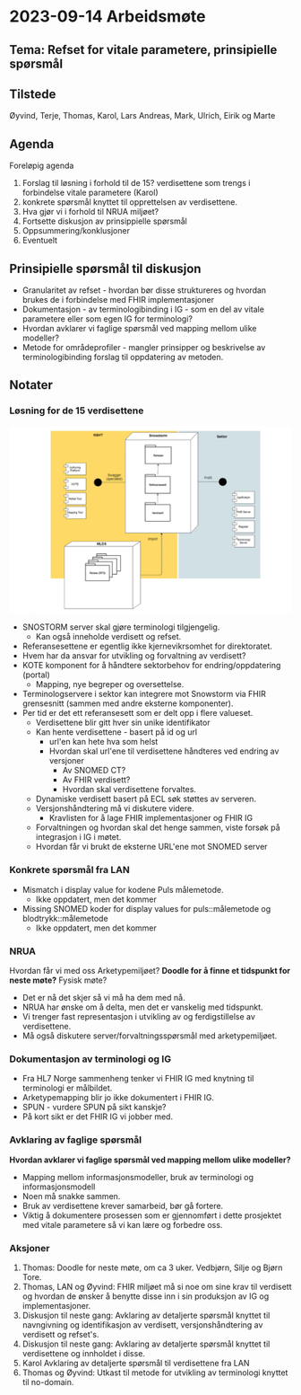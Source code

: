 # 2023-09-14 Arbeidsmøte

## Tema: Refset for vitale parametere, prinsipielle spørsmål

## Tilstede

Øyvind, Terje, Thomas, Karol, Lars Andreas, Mark, Ulrich, Eirik og Marte

## Agenda

Foreløpig agenda

1.	Forslag til løsning i forhold til de 15? verdisettene som trengs i forbindelse vitale parametere (Karol)
1. konkrete spørsmål knyttet til opprettelsen av verdisettene.
1. Hva gjør vi i forhold til NRUA miljøet?
1.	Fortsette diskusjon av prinsippielle spørsmål
1.	Oppsummering/konklusjoner
1.	Eventuelt

## Prinsipielle spørsmål til diskusjon

* Granularitet av refset - hvordan bør disse struktureres og hvordan brukes de i forbindelse med FHIR implementasjoner
* Dokumentasjon - av terminologibinding i IG - som en del av vitale parametere eller som egen IG for terminologi?
* Hvordan avklarer vi faglige spørsmål ved mapping mellom ulike modeller?
* Metode for områdeprofiler - mangler prinsipper og beskrivelse av terminologibinding forslag til oppdatering av metoden.

## Notater

### Løsning for de 15 verdisettene

![Skisse til løsningsarkitektur terminologi](image.png)

* SNOSTORM server skal gjøre terminologi tilgjengelig.
  * Kan også inneholde verdisett og refset.
* Referansesettene er egentlig ikke kjernevikrsomhet for direktoratet.
* Hvem har da ansvar for utvikling og forvaltning av verdisett?
* KOTE komponent for å håndtere sektorbehov for endring/oppdatering (portal)
  * Mapping, nye begreper og oversettelse.
* Terminologservere i sektor kan integrere mot Snowstorm via FHIR grensesnitt (sammen med andre eksterne komponenter).
* Per tid er det ett referansesett som er delt opp i flere valueset.
  * Verdisettene blir gitt hver sin unike identifikator
  * Kan hente verdisettene - basert på id og url
    * url'en kan hete hva som helst
    * Hvordan skal url'ene til verdisettene håndteres ved endring av versjoner
      * Av SNOMED CT?
      * Av FHIR verdisett?
      * Hvordan skal verdisettene forvaltes.
  * Dynamiske verdisett basert på ECL søk støttes av serveren.
  * Versjonshåndtering må vi diskutere videre.
    * Kravlisten for å lage FHIR implementasjoner og FHIR IG
  * Forvaltningen og hvordan skal det henge sammen, viste forsøk på integrasjon i IG i møtet.
  * Hvordan får vi brukt de eksterne URL'ene mot SNOMED server

### Konkrete spørsmål fra LAN

* Mismatch i display value for kodene Puls målemetode.
  * Ikke oppdatert, men det kommer
* Missing SNOMED koder for display values for puls::målemetode og blodtrykk::målemetode
  * Ikke oppdatert, men det kommer

### NRUA

Hvordan får vi med oss Arketypemiljøet?
**Doodle for å finne et tidspunkt for neste møte?**
Fysisk møte?

* Det er nå det skjer så vi må ha dem med nå.
* NRUA har ønske om å delta, men det er vanskelig med tidspunkt.
* Vi trenger fast representasjon i utvikling av og ferdigstillelse av verdisettene.
* Må også diskutere server/forvaltningsspørsmål med arketypemiljøet.

### Dokumentasjon av terminologi og IG

* Fra HL7 Norge sammenheng tenker vi FHIR IG med knytning til terminologi er målbildet.
* Arketypemapping blir jo ikke dokumentert i FHIR IG.
* SPUN - vurdere SPUN på sikt kanskje?
* På kort sikt er det FHIR IG vi jobber med.

### Avklaring av faglige spørsmål

**Hvordan avklarer vi faglige spørsmål ved mapping mellom ulike modeller?**

* Mapping mellom informasjonsmodeller, bruk av terminologi og informasjonsmodell
* Noen må snakke sammen.
* Bruk av verdisettene krever samarbeid, bør gå fortere.
* Viktig å dokumentere prosessen som er gjennomført i dette prosjektet med vitale parametere så vi kan lære og forbedre oss.

### Aksjoner

1. Thomas: Doodle for neste møte, om ca 3 uker. Vedbjørn, Silje og Bjørn Tore.
2. Thomas, LAN og Øyvind: FHIR miljøet må si noe om sine krav til verdisett og hvordan de ønsker å benytte disse inn i sin produksjon av IG og implementasjoner.
3. Diskusjon til neste gang: Avklaring av detaljerte spørsmål knyttet til navngivning og identifikasjon av verdisett, versjonshåndtering av verdisett og refset's.
4. Diskusjon til neste gang: Avklaring av detaljerte spørsmål knyttet til verdisettene og innholdet i disse.
5. Karol Avklaring av detaljerte spørsmål til verdisettene fra LAN
6. Thomas og Øyvind: Utkast til metode for utvikling av terminologi knyttet til no-domain.
